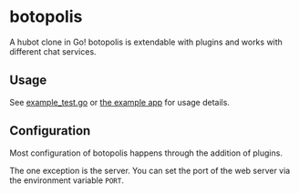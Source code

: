 # botopolis

A hubot clone in Go! botopolis is extendable with plugins and works with different
chat services.

## Usage

See [example_test.go](./example_test.go) or [the example app](./example/) for usage details.

## Configuration

Most configuration of botopolis happens through the addition of plugins.

The one exception is the server. You can set the port of the web server via the
environment variable `PORT`.
